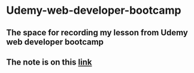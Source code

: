 # Udemy-web-developer-bootcamp
## The space for recording my lesson from Udemy web developer bootcamp
## The note is on this [link]([https://www.notion.so/The-Web-Developer-Bootcamp-e66bb5a62ff54407ba93c298089fa3cf?pvs=4](https://phantom-coal-f14.notion.site/The-Web-Developer-Bootcamp-e66bb5a62ff54407ba93c298089fa3cf?pvs=4)https://phantom-coal-f14.notion.site/The-Web-Developer-Bootcamp-e66bb5a62ff54407ba93c298089fa3cf?pvs=4)
